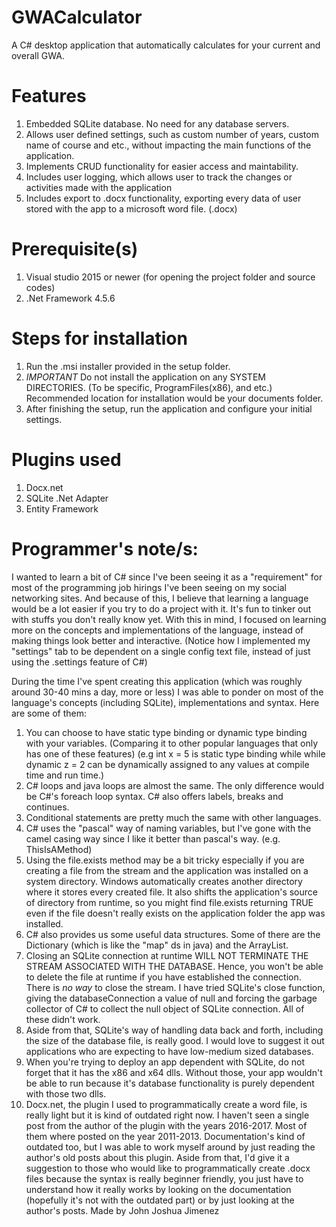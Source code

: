 # GWACalculator
A C# desktop application that automatically calculates for your current and overall GWA. 

# Features
1) Embedded SQLite database. No need for any database servers.
2) Allows user defined settings, such as custom number of years, custom name of course and etc., without impacting the main functions of the application.
3) Implements CRUD functionality for easier access and maintability.
4) Includes user logging, which allows user to track the changes or activities made with the application
5) Includes export to .docx functionality, exporting every data of user stored with the app to a microsoft word file. (.docx)

# Prerequisite(s)
1) Visual studio 2015 or newer (for opening the project folder and source codes)
2) .Net Framework 4.5.6

# Steps for installation
1) Run the .msi installer provided in the setup folder.
2) *IMPORTANT* Do not install the application on any SYSTEM DIRECTORIES. (To be specific, ProgramFiles(x86), and etc.) Recommended location for installation would be your documents folder.
3) After finishing the setup, run the application and configure your initial settings.

# Plugins used
1) Docx.net 
2) SQLite .Net Adapter
3) Entity Framework

# Programmer's note/s:
I wanted to learn a bit of C# since I've been seeing it as a "requirement" for most of the programming job hirings I've been seeing on my social networking sites. And because of this, I believe that learning a language would be a lot easier if you try to do a project with it. It's fun to tinker out with stuffs you don't really know yet. With this in mind, I focused on learning more on the concepts and implementations of the language, instead of making things look better and interactive. (Notice how I implemented my "settings" tab to be dependent on a single config text file, instead of just using the .settings feature of C#)

During the time I've spent creating this application (which was roughly around 30-40 mins a day, more or less) I was able to ponder on most of the language's concepts (including SQLite), implementations and syntax. Here are some of them:

1) You can choose to have static type binding or dynamic type binding with your variables. (Comparing it to other popular languages that only has one of these features) (e.g int x = 5 is static type binding while while dynamic z = 2 can be dynamically assigned to any values at compile time and run time.)
2) C# loops and java loops are almost the same. The only difference would be C#'s foreach loop syntax. C# also offers labels, breaks and continues.
3) Conditional statements are pretty much the same with other languages.
4) C# uses the "pascal" way of naming variables, but I've gone with the camel casing way since I like it better than pascal's way. (e.g. ThisIsAMethod)
5) Using the file.exists method may be a bit tricky especially if you are creating a file from the stream and the application was installed on a system directory. Windows automatically creates another directory where it stores every created file. It also shifts the application's source of directory from runtime, so you might find file.exists returning TRUE even if the file doesn't really exists on the application folder the app was installed. 
6) C# also provides us some useful data structures. Some of there are the Dictionary (which is like the "map" ds in java) and the ArrayList. 
7) Closing an SQLite connection at runtime WILL NOT TERMINATE THE STREAM ASSOCIATED WITH THE DATABASE. Hence, you won't be able to delete the file at runtime if you have established the connection. There is *no way* to close the stream. I have tried SQLite's close function, giving the databaseConnection a value of null and forcing the garbage collector of C# to collect the null object of SQLite connection. All of these didn't work.
8) Aside from that, SQLite's way of handling data back and forth, including the size of the database file, is really good. I would love to suggest it out applications who are expecting to have low-medium sized databases. 
9) When you're trying to deploy an app dependent with SQLite, do not forget that it has the x86 and x64 dlls. Without those, your app wouldn't be able to run because it's database functionality is purely dependent with those two dlls.
10) Docx.net, the plugin I used to programmatically create a word file, is really light but it is kind of outdated right now. I haven't seen a single post from the author of the plugin with the years 2016-2017. Most of them where posted on the year 2011-2013. Documentation's kind of outdated too, but I was able to work myself around by just reading the author's old posts about this plugin.  Aside from that, I'd give it a suggestion to those who would like to programmatically create .docx files because the syntax is really beginner friendly, you just have to understand how it really works by looking on the documentation (hopefully it's not with the outdated part) or by just looking at the author's posts.
Made by John Joshua Jimenez
